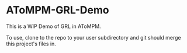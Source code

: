 # AToMPM-GRL-Demo #

This is a WIP Demo of GRL in AToMPM.

To use, clone to the repo to your user subdirectory and git should merge this project's files in.